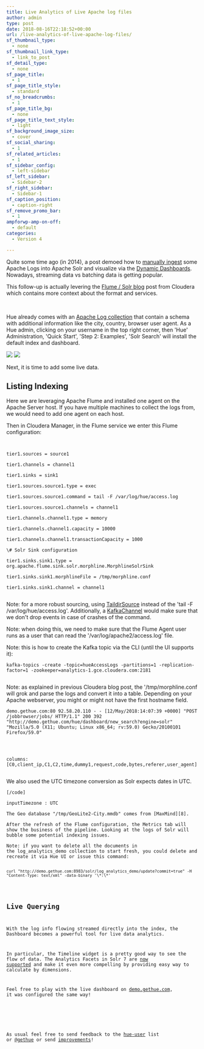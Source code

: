 ```yaml
---
title: Live Analytics of Live Apache log files
author: admin
type: post
date: 2018-08-16T22:18:52+00:00
url: /live-analytics-of-live-apache-log-files/
sf_thumbnail_type:
  - none
sf_thumbnail_link_type:
  - link_to_post
sf_detail_type:
  - none
sf_page_title:
  - 1
sf_page_title_style:
  - standard
sf_no_breadcrumbs:
  - 1
sf_page_title_bg:
  - none
sf_page_title_text_style:
  - light
sf_background_image_size:
  - cover
sf_social_sharing:
  - 1
sf_related_articles:
  - 1
sf_sidebar_config:
  - left-sidebar
sf_left_sidebar:
  - Sidebar-2
sf_right_sidebar:
  - Sidebar-1
sf_caption_position:
  - caption-right
sf_remove_promo_bar:
  - 1
ampforwp-amp-on-off:
  - default
categories:
  - Version 4

---
```

Quite some time ago (in 2014), a post demoed how to [manually ingest][1] some Apache Logs into Apache Solr and visualize via the [Dynamic Dashboards][2]. Nowadays, streaming data vs batching data is getting popular.

This follow-up is actually levering the [Flume / Solr blog][3] post from Cloudera which contains more context about the format and services.

&nbsp;

Hue already comes with an [Apache Log collection][1] that contain a schema with additional information like the city, country, browser user agent. As a Hue admin, clicking on your username in the top right corner, then 'Hue' Administration, 'Quick Start', 'Step 2: Examples', 'Solr Search' will install the default index and dashboard.

[<img class="aligncenter wp-image-5485" src="https://cdn.gethue.com/uploads/2018/08/demo_live_logs.png"/>][4] [<img class="aligncenter wp-image-5486" src="https://cdn.gethue.com/uploads/2018/08/flume_metrics.png"/>][5]

Next, it is time to add some live data.

## Listing Indexing

Here we are leveraging Apache Flume and installed one agent on the Apache Server host. If you have multiple machines to collect the logs from, we would need to add one agent on each host.

Then in Cloudera Manager, in the Flume service we enter this Flume configuration:

<pre><code class="bash">

tier1.sources = source1

tier1.channels = channel1

tier1.sinks = sink1

tier1.sources.source1.type = exec

tier1.sources.source1.command = tail -F /var/log/hue/access.log

tier1.sources.source1.channels = channel1

tier1.channels.channel1.type = memory

tier1.channels.channel1.capacity = 10000

tier1.channels.channel1.transactionCapacity = 1000

\# Solr Sink configuration

tier1.sinks.sink1.type = org.apache.flume.sink.solr.morphline.MorphlineSolrSink

tier1.sinks.sink1.morphlineFile = /tmp/morphline.conf

tier1.sinks.sink1.channel = channel1

</code></pre>

Note: for a more robust sourcing, using [TaildirSource][6] instead of the 'tail -F /var/log/hue/access.log'. Additionally, a [KafkaChannel][7] would make sure that we don't drop events in case of crashes of the command.

Note: when doing this, we need to make sure that the Flume Agent user runs as a user that can read the '/var/log/apache2/access.log' file.

Note: this is how to create the Kafka topic via the CLI (until the UI supports it):

<pre><code class="bash">kafka-topics -create -topic=hueAccessLogs -partitions=1 -replication-factor=1 -zookeeper=analytics-1.gce.cloudera.com:2181

</code></pre>

Note: as explained in previous Cloudera blog post, the '/tmp/morphline.conf will grok and parse the logs and convert it into a table. Depending on your Apache webserver, you might or might not have the first hostname field.

<pre><code class="bash">demo.gethue.com:80 92.58.20.110 - - [12/May/2018:14:07:39 +0000] "POST /jobbrowser/jobs/ HTTP/1.1" 200 392 "http://demo.gethue.com/hue/dashboard/new_search?engine=solr" "Mozilla/5.0 (X11; Ubuntu; Linux x86_64; rv:59.0) Gecko/20100101 Firefox/59.0"

</code></pre>

<pre><code class="bash">

columns: [C0,client_ip,C1,C2,time,dummy1,request,code,bytes,referer,user_agent]

</code></pre>

We also used the UTC timezone conversion as Solr expects dates in UTC.

<pre><code class="bash">[/code]

inputTimezone : UTC

The Geo database "/tmp/GeoLite2-City.mmdb" comes from [MaxMind][8].

After the refresh of the Flume configuration, the Metrics tab will show the business of the pipeline. Looking at the logs of Solr will bubble some potential indexing issues.

Note: if you want to delete all the documents in the log_analytics_demo collection to start fresh, you could delete and recreate it via Hue UI or issue this command:

<pre><code class="bash">curl "http://demo.gethue.com:8983/solr/log_analytics_demo/update?commit=true" -H "Content-Type: text/xml" -data-binary '<delete><query>\*:\*</query></delete>'</code></pre>

## Live Querying

With the log info flowing streamed directly into the index, the Dashboard becomes a powerful tool for live data analytics.

In particular, the Timeline widget is a pretty good way to see the flow of data. The Analytics Facets in Solr 7 are [now supported][9] and make it even more compelling by providing easy way to calculate by dimensions.

Feel free to play with the live dashboard on [demo.gethue.com][10], it was configured the same way!

&nbsp;

As usual feel free to send feedback to the [hue-user][11] list or [@gethue][12] or send [improvements][13]!

 [1]: https://gethue.com/analyse-apache-logs-and-build-your-own-web-analytics-dashboard-with-hadoop-and-solr/
 [2]: https://gethue.com/search-dashboards/
 [3]: https://blog.cloudera.com/blog/2015/02/how-to-do-real-time-log-analytics-with-apache-kafka-cloudera-search-and-hue/
 [4]: https://cdn.gethue.com/uploads/2018/08/demo_live_logs.png
 [5]: https://cdn.gethue.com/uploads/2018/08/flume_metrics.png
 [6]: http://flume.apache.org/FlumeUserGuide.html#taildir-source
 [7]: http://flume.apache.org/FlumeUserGuide.html#kafka-channel
 [8]: https://dev.maxmind.com/geoip/geoip2/geolite2/
 [9]: https://gethue.com/intuitively-discovering-and-exploring-a-wine-dataset-with-the-dynamic-dashboards/
 [10]: http://demo.gethue.com/hue/search/?collection=12
 [11]: http://groups.google.com/a/cloudera.org/group/hue-user
 [12]: https://twitter.com/gethue
 [13]: https://github.com/cloudera/hue
